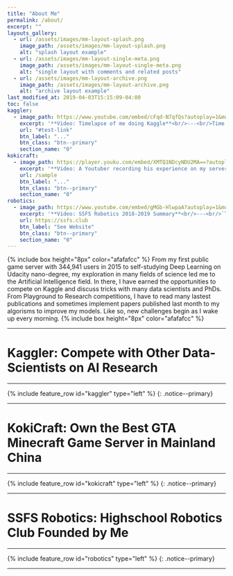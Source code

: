 ```yaml
---
title: "About Me"
permalink: /about/
excerpt: ""
layouts_gallery:
  - url: /assets/images/mm-layout-splash.png
    image_path: /assets/images/mm-layout-splash.png
    alt: "splash layout example"
  - url: /assets/images/mm-layout-single-meta.png
    image_path: /assets/images/mm-layout-single-meta.png
    alt: "single layout with comments and related posts"
  - url: /assets/images/mm-layout-archive.png
    image_path: /assets/images/mm-layout-archive.png
    alt: "archive layout example"
last_modified_at: 2019-04-03T15:15:09-04:00
toc: false
kaggler:
  - image_path: https://www.youtube.com/embed/cFqd-N7qfQs?autoplay=1&mute=1&rel=0&showinfo=0&loop=1&playlist=cFqd-N7qfQs
    excerpt: '**Video: Timelapse of me doing Kaggle**<br/>---<br/>Time: `2018-2020`<br/>Medals: `2 Kernel Bronze` `3 Discussion Silver` `34 Discussion Bronze`<br/><br/> >> My classmates from Udacity introduced me to Kaggle: a Research Level competitions. Here, I analyzed data and created models for companies like TGS, CAMPS, and HPA in the frontier research of geology, biology, and chemistry. During the school days, I had to monitor the training process of my model between class periods and during breaks. It exites me everytime I use my own hypotheisis to come up with a solution that breakes a reacord. This experience surely becomes one of my biggest habits and challenges.'
    url: "#test-link"
    btn_label: "..."
    btn_class: "btn--primary"
    section_name: "0"
kokicraft:
  - image_path: https://player.youku.com/embed/XMTQ1NDcyNDU2MA==?autoplay=0&rel=0&showinfo=0&loop=0&playlist=XMTQ1NDcyNDU2MA==
    excerpt: '**Video: A Youtuber recording his experience on my server**<br/>---<br/>Time: `2014-2018`<br/>Achievements: `First Buesness Created by Myself` `344,941 players` `$500 USD/month`<br/><br/> >> This is a well-known Minecraft Server in China founded, hosted, and coded by myself. In my 13 years old, it was my first business creating $500 USD per month. I learned how to host a server, prevent DDoS attacks, use SQL Databases, optimize the experience, handling relationships with other competitors, and program a game. During the process, many players and developers who enjoyed my server joined the team and helped to create texture, videos, etc... for my server.'
    url: /sample
    btn_label: "..."
    btn_class: "btn--primary"
    section_name: "0"
robotics:
  - image_path: https://www.youtube.com/embed/gMGb-HlwpaA?autoplay=1&mute=1&rel=0&showinfo=0&loop=1&playlist=gMGb-HlwpaA
    excerpt: '**Video: SSFS Robotics 2018-2019 Summary**<br/>---<br/>`Time: 2017-2020`<br/>Achievements: `Judges Award` `First Ranked Team in local` `Advanced to Maryland State Chaimpionship`<br/><br/> >> My friend Qian and I created the SSFS Robotics Club in my Sophmore year. We got donations from Kuka and built the robot in 2 weeks before the midterm and got the Judges Award in FTC Competition. However, ALL the members of the team, including my friend graduated in the second year. As more and more students joined our club I have to restart the club on my own. After many joined the team, we designed a new team logo, hoodies, websites, and looked for donations from the school and several other companies. It soon became the biggest club in our school. Finally, we were placed 1st in the Qualifier and got into Maryland State Championship.<br/>'
    url: https://ssfs.club
    btn_label: "See Website"
    btn_class: "btn--primary"
    section_name: "0"
---
```

{% include box height="8px" color="afafafcc" %}
From my first public game server with 344,941 users in 2015 to self-studying Deep Learning on Udacity nano-degree, my exploration in many fields of science led me to the Artificial Intelligence field. In there, I have earned the opportunities to compete on Kaggle and discuss tricks with many data scientists and PhDs. From Playground to Research competitions, I have to read many lastest publications and sometimes implement papers published last month to my algorisms to improve my models. Like so, new challenges begin as I wake up every morning.
{% include box height="8px" color="afafafcc" %}

---
# Kaggler: Compete with Other Data-Scientists on AI Research 
---
{% include feature_row id="kaggler" type="left" %}
{: .notice--primary}

---
# KokiCraft: Own the Best GTA Minecraft Game Server in Mainland China
---
{% include feature_row id="kokicraft" type="left" %}
{: .notice--primary}

---
# SSFS Robotics: Highschool Robotics Club Founded by Me
---
{% include feature_row id="robotics" type="left" %}
{: .notice--primary}

---